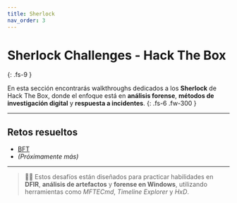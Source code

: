 ```yaml
---
title: Sherlock
nav_order: 3
---
```


# Sherlock Challenges - Hack The Box
{: .fs-9 }

En esta sección encontrarás walkthroughs dedicados a los **Sherlock** de Hack The Box, donde el enfoque está en **análisis forense**, **métodos de investigación digital** y **respuesta a incidentes**.
{: .fs-6 .fw-300 }

---

## Retos resueltos

- [BFT](BFT_Sherlock_Walkthrough.md)
- *(Próximamente más)*

---

> 🕵️‍♂️ Estos desafíos están diseñados para practicar habilidades en **DFIR**, **análisis de artefactos** y **forense en Windows**, utilizando herramientas como *MFTECmd*, *Timeline Explorer* y *HxD*.
